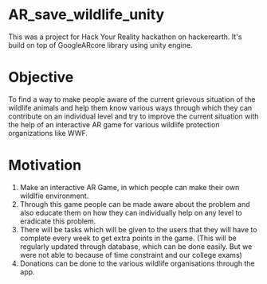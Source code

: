 # AR_save_wildlife_unity
This was a project for Hack Your Reality hackathon on hackerearth. It's build on top of GoogleARcore library using unity engine. 

# Objective
To find a way to make people aware of the current grievous situation of the wildlife animals and help them know various ways through which they can contribute on an individual level and try to improve the current situation with the help of an interactive AR game for various wildlife protection organizations like WWF.

# Motivation 
1) Make an interactive AR Game, in which people can make their own wildlfie environment. 
2) Through this game people can be made aware about the problem and also educate them on how they can individually help on any level to eradicate this problem. 
3) There will be tasks which will be given to the users that they will have to complete every week to get extra points in the game. (This will be regularly updated through database, which can be done easily. But we were not able to because of time constraint and our college exams) 
4) Donations can be done to the various wildlife organisations through the app.
